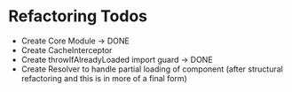 # Refactoring Todos

- Create Core Module -> DONE
- Create CacheInterceptor
- Create throwIfAlreadyLoaded import guard -> DONE
- Create Resolver to handle partial loading of component (after structural refactoring and this is in more of a final form)
